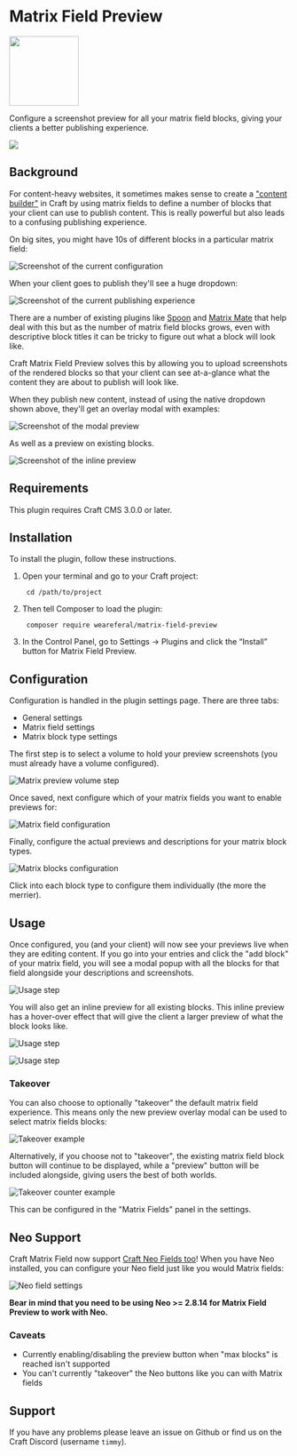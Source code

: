 # Matrix Field Preview

<img src="src/icon.svg" width="125px">

Configure a screenshot preview for all your matrix field blocks, giving your clients a better publishing experience.

![](https://files.weareferal.com/Matrix-Field-Preview-Example-wxsUsO.gif)

## Background

For content-heavy websites, it sometimes makes sense to create a ["content builder"](https://nystudio107.com/blog/creating-a-content-builder-in-craft-cms) in Craft by using matrix fields to define a number of blocks that your client can use to publish content. This is really powerful but also leads to a confusing publishing experience. 

On big sites, you might have 10s of different blocks in a particular matrix field:

![Screenshot of the current configuration](resources/img/screenshot-1.png)

When your client goes to publish they'll see a huge dropdown:

![Screenshot of the current publishing experience](resources/img/screenshot-2.png)

There are a number of existing plugins like [Spoon](https://plugins.craftcms.com/spoon) and [Matrix Mate](https://plugins.craftcms.com/matrixmate) that help deal with this but as the number of matrix field blocks grows, even with descriptive block titles it can be tricky to figure out what a block will look like. 

Craft Matrix Field Preview solves this by allowing you to upload screenshots of the rendered blocks so that your client can see at-a-glance what the content they are about to publish will look like. 

When they publish new content, instead of using the native dropdown shown above, they'll get an overlay modal with examples:

![Screenshot of the modal preview](resources/img/screenshot-8.png)

As well as a preview on existing blocks.

![Screenshot of the inline preview](resources/img/screenshot-6.png)

## Requirements

This plugin requires Craft CMS 3.0.0 or later.

## Installation

To install the plugin, follow these instructions.

1. Open your terminal and go to your Craft project:

        cd /path/to/project

2. Then tell Composer to load the plugin:

        composer require weareferal/matrix-field-preview

3. In the Control Panel, go to Settings → Plugins and click the “Install” button for Matrix Field Preview.

## Configuration

Configuration is handled in the plugin settings page. There are three tabs:

- General settings
- Matrix field settings
- Matrix block type settings

The first step is to select a volume to hold your preview screenshots (you must already have a volume configured). 

![Matrix preview volume step](resources/img/screenshot-3.png)

Once saved, next configure which of your matrix fields you want to enable previews for:

![Matrix field configuration](resources/img/screenshot-4.png)

Finally, configure the actual previews and descriptions for your matrix block types. 

![Matrix blocks configuration](resources/img/screenshot-5.png)

Click into each block type to configure them individually (the more the merrier).

## Usage

Once configured, you (and your client) will now see your previews live when they are editing content. If you go into your entries and click the "add block" of your matrix field, you will see a modal popup with all the blocks for that field alongside your descriptions and screenshots. 

![Usage step](resources/img/screenshot-8.png)

You will also get an inline preview for all existing blocks. This inline preview has a hover-over effect that will give the client a larger preview of what the block looks like.

![Usage step](resources/img/screenshot-6.png)

![Usage step](resources/img/screenshot-7.png)

### Takeover

You can also choose to optionally "takeover" the default matrix field experience. This means only the new preview overlay modal can be used to select matrix fields blocks:

![Takeover example](resources/img/screenshot-9.png)

Alternatively, if you choose not to "takeover", the existing matrix field block button will continue to be displayed, while a "preview" button will be included alongside, giving users the best of both worlds.

![Takeover counter example](resources/img/screenshot-10.png)

This can be configured in the "Matrix Fields" panel in the settings.

## Neo Support

Craft Matrix Field now support [Craft Neo Fields too](https://github.com/spicywebau/craft-neo)! When you have Neo installed, you can configure your Neo field just like you would Matrix fields:

![Neo field settings](resources/img/screenshot-11.png)

**Bear in mind that you need to be using Neo >= 2.8.14 for Matrix Field Preview to work with Neo.**

### Caveats

- Currently enabling/disabling the preview button when "max blocks" is reached isn't supported
- You can't currently "takeover" the Neo buttons like you can with Matrix fields

## Support

If you have any problems please leave an issue on Github or find us on the Craft Discord (username `timmy`).

